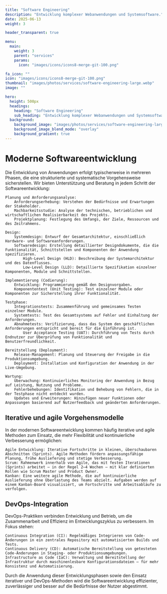 ```yaml
---
title: "Software Engineering"
description: "Entwicklung komplexer Webanwendungen und Systemsoftware."
date: 2025-06-13
weight: 3

header_transparent: true

menu:
  main:
    weight: 3
    parent: "services"
    params:
      icon: "images/icons/icons8-merge-git-100.png"

fa_icon: ""
icon: "images/icons/icons8-merge-git-100.png"
thumbnail: "images/photos/services/software-engineering-large.webp"
image: ""

hero:
  height: 500px
  headings:
    heading: "Software Engineering"
    sub_heading: "Entwicklung komplexer Webanwendungen und Systemsoftware."
  background:
    background_image: "images/photos/services/software-engineering-large.webp"
    background_image_blend_mode: "overlay"
    background_gradient: true
---
```


# Moderne Softwareentwicklung

Die Entwicklung von Anwendungen erfolgt typischerweise in mehreren Phasen, die eine strukturierte und systematische Vorgehensweise sicherstellen. Wir bieten Unterstützung und Beratung in jedem Schritt der Softwareentwicklung:
    
    Planung und Anforderungsanalyse:
        Anforderungserhebung: Verstehen der Bedürfnisse und Erwartungen der Stakeholder.
        Machbarkeitsstudie: Analyse der technischen, betrieblichen und wirtschaftlichen Realisierbarkeit des Projekts.
        Projektplanung: Festlegung des Umfangs, der Ziele, Ressourcen und des Zeitrahmens.

    Design:
        Systemdesign: Entwurf der Gesamtarchitektur, einschließlich Hardware- und Softwareanforderungen.
        Softwaredesign: Erstellung detaillierter Designdokumente, die die Funktionalität, Schnittstellen und Komponenten der Anwendung spezifizieren.
            High-Level Design (HLD): Beschreibung der Systemarchitektur und des Datenflusses.
            Low-Level Design (LLD): Detaillierte Spezifikation einzelner Komponenten, Module und Schnittstellen.

    Implementierung (Codierung):
        Entwicklung: Programmierung gemäß den Designvorgaben.
        Komponententest (Unit Testing): Test einzelner Module oder Komponenten zur Sicherstellung ihrer Funktionalität.

    Testphase:
        Integrationstests: Zusammenführung und gemeinsames Testen einzelner Module.
        Systemtests: Test des Gesamtsystems auf Fehler und Einhaltung der Anforderungen.
        Abnahmetests: Verifizierung, dass das System den geschäftlichen Anforderungen entspricht und bereit für die Einführung ist.
            User Acceptance Testing (UAT): Durchführung von Tests durch Endnutzer zur Überprüfung von Funktionalität und Benutzerfreundlichkeit.

    Bereitstellung (Deployment):
        Release-Management: Planung und Steuerung der Freigabe in die Produktionsumgebung.
        Deployment: Installation und Konfiguration der Anwendung in der Live-Umgebung.

    Wartung:
        Überwachung: Kontinuierliches Monitoring der Anwendung in Bezug auf Leistung, Nutzung und Probleme.
        Fehlerbehebungen: Identifikation und Behebung von Fehlern, die in der Testphase nicht entdeckt wurden.
        Updates und Erweiterungen: Hinzufügen neuer Funktionen oder Anpassungen basierend auf Nutzerfeedback und geänderten Anforderungen.

## Iterative und agile Vorgehensmodelle

In der modernen Softwareentwicklung kommen häufig iterative und agile Methoden zum Einsatz, die mehr Flexibilität und kontinuierliche Verbesserung ermöglichen:

    Agile Entwicklung: Iterative Fortschritte in kleinen, überschaubaren Abschnitten (Sprints). Agile Methoden fördern anpassungsfähige Planung, frühe Auslieferung und stetige Verbesserung.
    Scrum: Rahmenwerk innerhalb von Agile, das mit festen Iterationen (Sprints) arbeitet – in der Regel 2–4 Wochen – mit klar definierten Rollen wie Scrum Master und Product Owner.
    Kanban: Eine weitere agile Methode, die auf kontinuierliche Auslieferung ohne Überlastung des Teams abzielt. Aufgaben werden auf einem Kanban-Board visualisiert, um Fortschritte und Arbeitsabläufe zu verfolgen.

## DevOps-Integration

DevOps-Praktiken verbinden Entwicklung und Betrieb, um die Zusammenarbeit und Effizienz im Entwicklungszyklus zu verbessern. Im Fokus stehen:

    Continuous Integration (CI): Regelmäßiges Integrieren von Code-Änderungen in ein zentrales Repository mit automatisierten Builds und Tests.
    Continuous Delivery (CD): Automatische Bereitstellung von getesteten Code-Änderungen in Staging- oder Produktionsumgebungen.
    Infrastructure as Code (IaC): Verwaltung und Bereitstellung der Infrastruktur durch maschinenlesbare Konfigurationsdateien – für mehr Konsistenz und Automatisierung.

Durch die Anwendung dieser Entwicklungsphasen sowie den Einsatz iterativer und DevOps-Methoden wird die Softwareentwicklung effizienter, zuverlässiger und besser auf die Bedürfnisse der Nutzer abgestimmt.